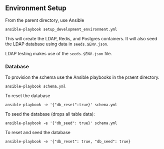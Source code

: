 ## Environment Setup

From the parent directory, use Ansible

```
ansible-playbook setup_development_environment.yml
```

This will create the LDAP, Redis, and Postgres containers. It will also seed the LDAP database using data in `seeds.$ENV.json`.

LDAP testing makes use of the `seeds.$ENV.json` file.

### Database

To provision the schema use the Ansible playbooks in the praent directory.

```
ansible-playbook schema.yml
```

To reset the database

```
ansible-playbook -e '{"db_reset":true}' schema.yml
```

To seed the database (drops all table data):

```
ansible-playbook -e '{"db_seed": true}' schema.yml
```

To reset and seed the database

```
ansible-playbook -e '{"db_reset": true, "db_seed": true}
```
